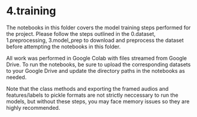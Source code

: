 # 4.training

The notebooks in this folder covers the model training steps performed for the project. Please follow the steps outlined in the 0.dataset, 1.preprocessing, 3.model_prep to download and preprocess the dataset before attempting the notebooks in this folder.

All work was performed in Google Colab with files streamed from Google Drive. To run the notebooks, be sure to upload the corresponding datasets to your Google Drive and update the directory paths in the notebooks as needed. 

Note that the class methods and exporting the framed audios and features/labels to pickle formats are not strictly neccessary to run the models, but without these steps, you may face memory issues so they are highly recommended.